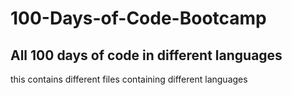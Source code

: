 # 100-Days-of-Code-Bootcamp

## All 100 days of code in different languages

<p> this contains different files containing different languages</p>
